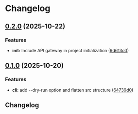 # Changelog

## [0.2.0](https://github.com/AssilemSDN/moleculer-gen/compare/v0.1.0...v0.2.0) (2025-10-22)


### Features

* **init:** Include API gateway in project initialization ([9d613c0](https://github.com/AssilemSDN/moleculer-gen/commit/9d613c0b8343ab318a286b8cd6664a1a27797061))

## [0.1.0](https://github.com/AssilemSDN/moleculer-gen/compare/v0.0.1...v0.1.0) (2025-10-20)


### Features

* **cli:** add --dry-run option and flatten src structure ([64739d0](https://github.com/AssilemSDN/moleculer-gen/commit/64739d0538d7557dbc62bd3d97f48f5fd0e9350b))

## Changelog
